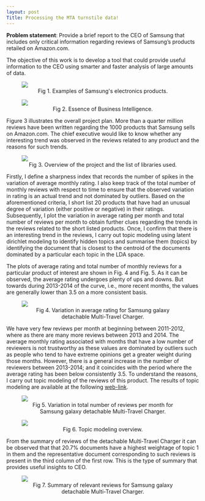 ```yaml
---
layout: post
Title: Processing the MTA turnstile data!
---
```

<style>
   img {
       display: block;
       margin: auto;
   }
</style>

**Problem statement**: Provide a brief report to the CEO of Samsung that includes only critical information regarding reviews of Samsung’s products retailed on Amazon.com.



The objective of this work is to develop a tool that could provide useful information to the CEO using smarter and faster analysis of large amounts of data.

<figure>
  <img src="{{ site.baseurl }}/images/Slide1.png">
  <figcaption style="text-align:center;">Fig 1. Examples of Samsung's electronics products.</figcaption>
</figure>

<figure>
  <img src="{{ site.baseurl }}/images/Slide2.png">
  <figcaption style="text-align:center;">Fig 2. Essence of Business Intelligence.</figcaption>
</figure> 

Figure 3 illustrates the overall project plan. More than a quarter million reviews have been written regarding the 1000 products that Samsung sells on Amazon.com. The chief executive would like to know whether any interesting trend was observed in the reviews related to any product and the reasons for such trends. 

<figure>
  <img src="{{ site.baseurl }}/images/Slide3.png">
  <figcaption style="text-align:center;">Fig 3. Overview of the project and the list of libraries used.</figcaption>
</figure> 


Firstly, I define a sharpness index that records the number of spikes in the variation of average monthly rating. I also keep track of the total number of monthly reviews with respect to time to ensure that the observed variation in rating is an actual trend and not dominated by outliers. Based on the aforementioned criteria, I short list 20 products that have had an unusual degree of variation (either positive or negative) in their ratings. Subsequently, I plot the variation in average rating per month and total number of reviews per month to obtain further clues regarding the trends in the reviews related to the short listed products. Once, I confirm that there is an interesting trend in the reviews, I carry out topic modeling using latent dirichlet modeling to identify hidden topics and summarise them (topics) by identifying the document that is closest to the centroid of the documents dominated by a particular each topic in the LDA space. 

The plots of average rating and total number of monthly reviews for a particular product of interest are shown in Fig. 4 and Fig. 5. As it can be observed, the average rating undergoes plenty of ups and downs. But towards during 2013-2014 of the curve, i.e., more recent months, the values are generally lower than 3.5 on a more consistent basis. 

<figure>
  <img src="{{ site.baseurl }}/images/Slide4.png">
  <figcaption style="text-align:center;">Fig 4. Variation in average rating for Samsung galaxy detachable Multi-Travel Charger.</figcaption>
</figure> 

We have very few reviews per month at beginning between 2011-2012, where as there are many more reviews between 2013 and 2014. The average monthly rating associated with months that have a low number of reviewers is not trustworthy as these values are dominated by outliers such as people who tend to have extreme opinions get a greater weight during those months. However, there is a general increase in the number of reviewers between 2013-2014; and it coincides with the period where the average rating has been below consistently 3.5. To understand the reasons, I carry out topic modeling of the reviews of this product. The results of topic modeling
are available at the following [web-link](http://revanth83.github.io/images/pyldavis_koj_final_tp_1_5.html#topic=4&lambda=0.4&term=).

<figure>
  <img src="{{ site.baseurl }}/images/Slide5.png">
  <figcaption style="text-align:center;">Fig 5. Variation in total number of reviews per month for Samsung galaxy detachable Multi-Travel Charger.</figcaption>
</figure>


<figure>
  <img src="{{ site.baseurl }}/images/Slide6.png">
  <figcaption style="text-align:center;">Fig 6. Topic modeling overview.</figcaption>
</figure> 

From the summary of reviews of the detachable Multi-Travel Charger it can be observed that that 20.7% documents have a highest weightage of topic 1 in them and the representative document corresponding to such reviews is present in the third column of the first row. This is the type of summary that provides useful insights to CEO.  

<figure>
  <img src="{{ site.baseurl }}/images/Slide7.png">
  <figcaption style="text-align:center;">Fig 7. Summary of relevant reviews for 
  Samsung galaxy detachable Multi-Travel Charger.</figcaption>
</figure> 
